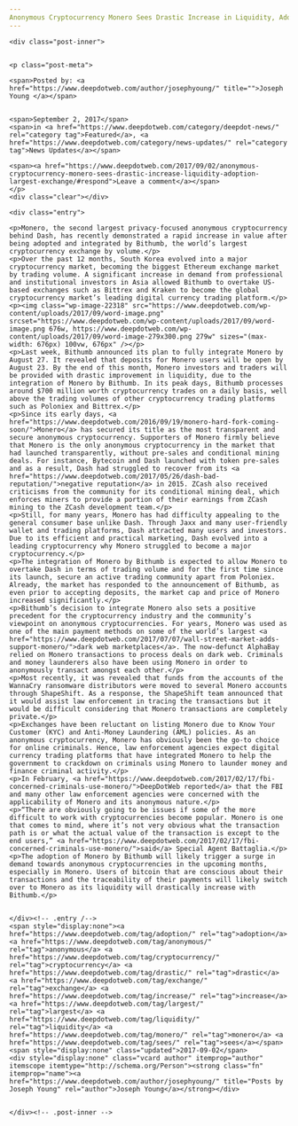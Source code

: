 ```yaml
---
Anonymous Cryptocurrency Monero Sees Drastic Increase in Liquidity, Adoption by Largest Exchange
---
```

<article class="post-listing post-22314 post type-post status-publish format-standard has-post-thumbnail hentry category-deepdot-news category-news-updates tag-adoption tag-anonymous tag-cryptocurrency tag-drastic tag-exchange tag-increase tag-largest tag-liquidity tag-monero tag-sees">
    
    <div class="post-inner">
    
    
    <p class="post-meta">
    
    <span>Posted by: <a href="https://www.deepdotweb.com/author/josephyoung/" title="">Joseph Young </a></span>
    
    
    <span>September 2, 2017</span>
    <span>in <a href="https://www.deepdotweb.com/category/deepdot-news/" rel="category tag">Featured</a>, <a href="https://www.deepdotweb.com/category/news-updates/" rel="category tag">News Updates</a></span>
    
    <span><a href="https://www.deepdotweb.com/2017/09/02/anonymous-cryptocurrency-monero-sees-drastic-increase-liquidity-adoption-largest-exchange/#respond">Leave a comment</a></span>
    </p>
    <div class="clear"></div>
    
    <div class="entry">
    
    <p>Monero, the second largest privacy-focused anonymous cryptocurrency behind Dash, has recently demonstrated a rapid increase in value after being adopted and integrated by Bithumb, the world’s largest cryptocurrency exchange by volume.</p>
    <p>Over the past 12 months, South Korea evolved into a major cryptocurrency market, becoming the biggest Ethereum exchange market by trading volume. A significant increase in demand from professional and institutional investors in Asia allowed Bithumb to overtake US-based exchanges such as Bittrex and Kraken to become the global cryptocurrency market’s leading digital currency trading platform.</p>
    <p><img class="wp-image-22318" src="https://www.deepdotweb.com/wp-content/uploads/2017/09/word-image.png" srcset="https://www.deepdotweb.com/wp-content/uploads/2017/09/word-image.png 676w, https://www.deepdotweb.com/wp-content/uploads/2017/09/word-image-279x300.png 279w" sizes="(max-width: 676px) 100vw, 676px" /></p>
    <p>Last week, Bithumb announced its plan to fully integrate Monero by August 27. It revealed that deposits for Monero users will be open by August 23. By the end of this month, Monero investors and traders will be provided with drastic improvement in liquidity, due to the integration of Monero by Bithumb. In its peak days, Bithumb processes around $700 million worth cryptocurrency trades on a daily basis, well above the trading volumes of other cryptocurrency trading platforms such as Poloniex and Bittrex.</p>
    <p>Since its early days, <a href="https://www.deepdotweb.com/2016/09/19/monero-hard-fork-coming-soon/">Monero</a> has secured its title as the most transparent and secure anonymous cryptocurrency. Supporters of Monero firmly believe that Monero is the only anonymous cryptocurrency in the market that had launched transparently, without pre-sales and conditional mining deals. For instance, Bytecoin and Dash launched with token pre-sales and as a result, Dash had struggled to recover from its <a href="https://www.deepdotweb.com/2017/05/26/dash-bad-reputation/">negative reputation</a> in 2015. ZCash also received criticisms from the community for its conditional mining deal, which enforces miners to provide a portion of their earnings from ZCash mining to the ZCash development team.</p>
    <p>Still, for many years, Monero has had difficulty appealing to the general consumer base unlike Dash. Through Jaxx and many user-friendly wallet and trading platforms, Dash attracted many users and investors. Due to its efficient and practical marketing, Dash evolved into a leading cryptocurrency why Monero struggled to become a major cryptocurrency.</p>
    <p>The integration of Monero by Bithumb is expected to allow Monero to overtake Dash in terms of trading volume and for the first time since its launch, secure an active trading community apart from Poloniex. Already, the market has responded to the announcement of Bithumb, as even prior to accepting deposits, the market cap and price of Monero increased significantly.</p>
    <p>Bithumb’s decision to integrate Monero also sets a positive precedent for the cryptocurrency industry and the community’s viewpoint on anonymous cryptocurrencies. For years, Monero was used as one of the main payment methods on some of the world’s largest <a href="https://www.deepdotweb.com/2017/07/07/wall-street-market-adds-support-monero/">dark web marketplaces</a>. The now-defunct AlphaBay relied on Monero transactions to process deals on dark web. Criminals and money launderers also have been using Monero in order to anonymously transact amongst each other.</p>
    <p>Most recently, it was revealed that funds from the accounts of the WannaCry ransomware distributors were moved to several Monero accounts through ShapeShift. As a response, the ShapeShift team announced that it would assist law enforcement in tracing the transactions but it would be difficult considering that Monero transactions are completely private.</p>
    <p>Exchanges have been reluctant on listing Monero due to Know Your Customer (KYC) and Anti-Money Laundering (AML) policies. As an anonymous cryptocurrency, Monero has obviously been the go-to choice for online criminals. Hence, law enforcement agencies expect digital currency trading platforms that have integrated Monero to help the government to crackdown on criminals using Monero to launder money and finance criminal activity.</p>
    <p>In February, <a href="https://www.deepdotweb.com/2017/02/17/fbi-concerned-criminals-use-monero/">DeepDotWeb reported</a> that the FBI and many other law enforcement agencies were concerned with the applicability of Monero and its anonymous nature.</p>
    <p>“There are obviously going to be issues if some of the more difficult to work with cryptocurrencies become popular. Monero is one that comes to mind, where it’s not very obvious what the transaction path is or what the actual value of the transaction is except to the end users,” <a href="https://www.deepdotweb.com/2017/02/17/fbi-concerned-criminals-use-monero/">said</a> Special Agent Battaglia.</p>
    <p>The adoption of Monero by Bithumb will likely trigger a surge in demand towards anonymous cryptocurrencies in the upcoming months, especially in Monero. Users of bitcoin that are conscious about their transactions and the traceability of their payments will likely switch over to Monero as its liquidity will drastically increase with Bithumb.</p>
    
    
    </div><!-- .entry /-->
    <span style="display:none"><a href="https://www.deepdotweb.com/tag/adoption/" rel="tag">adoption</a> <a href="https://www.deepdotweb.com/tag/anonymous/" rel="tag">anonymous</a> <a href="https://www.deepdotweb.com/tag/cryptocurrency/" rel="tag">cryptocurrency</a> <a href="https://www.deepdotweb.com/tag/drastic/" rel="tag">drastic</a> <a href="https://www.deepdotweb.com/tag/exchange/" rel="tag">exchange</a> <a href="https://www.deepdotweb.com/tag/increase/" rel="tag">increase</a> <a href="https://www.deepdotweb.com/tag/largest/" rel="tag">largest</a> <a href="https://www.deepdotweb.com/tag/liquidity/" rel="tag">liquidity</a> <a href="https://www.deepdotweb.com/tag/monero/" rel="tag">monero</a> <a href="https://www.deepdotweb.com/tag/sees/" rel="tag">sees</a></span>				<span style="display:none" class="updated">2017-09-02</span>
    <div style="display:none" class="vcard author" itemprop="author" itemscope itemtype="http://schema.org/Person"><strong class="fn" itemprop="name"><a href="https://www.deepdotweb.com/author/josephyoung/" title="Posts by Joseph Young" rel="author">Joseph Young</a></strong></div>
    
    
    </div><!-- .post-inner -->
</article><!-- .post-listing -->

